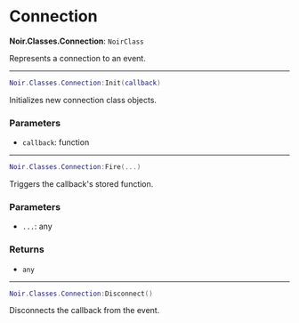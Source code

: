 # Connection

**Noir.Classes.Connection**: `NoirClass`

Represents a connection to an event.

---

```lua
Noir.Classes.Connection:Init(callback)
```
Initializes new connection class objects.

### Parameters
- `callback`: function

---

```lua
Noir.Classes.Connection:Fire(...)
```
Triggers the callback's stored function.

### Parameters
- `...`: any
### Returns
- `any`

---

```lua
Noir.Classes.Connection:Disconnect()
```
Disconnects the callback from the event.
